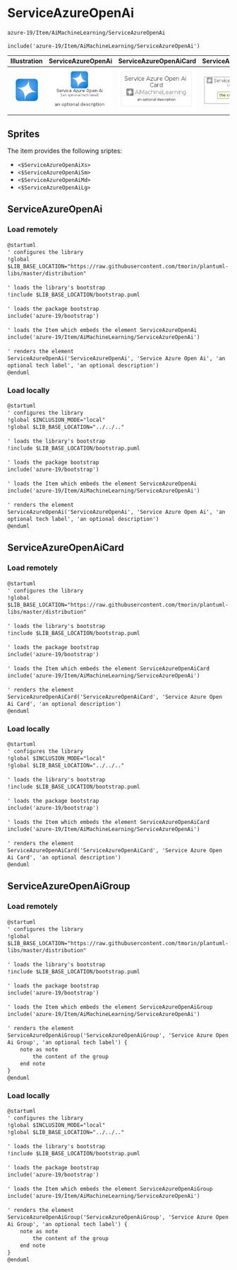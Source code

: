 # ServiceAzureOpenAi


```text
azure-19/Item/AiMachineLearning/ServiceAzureOpenAi
```

```text
include('azure-19/Item/AiMachineLearning/ServiceAzureOpenAi')
```



| Illustration | ServiceAzureOpenAi | ServiceAzureOpenAiCard | ServiceAzureOpenAiGroup |
| :---: | :---: | :---: | :---: |
| ![illustration for Illustration](../../../azure-19/Item/AiMachineLearning/ServiceAzureOpenAi.png) | ![illustration for ServiceAzureOpenAi](../../../azure-19/Item/AiMachineLearning/ServiceAzureOpenAi.Local.png) | ![illustration for ServiceAzureOpenAiCard](../../../azure-19/Item/AiMachineLearning/ServiceAzureOpenAiCard.Local.png) | ![illustration for ServiceAzureOpenAiGroup](../../../azure-19/Item/AiMachineLearning/ServiceAzureOpenAiGroup.Local.png) |



## Sprites
The item provides the following sriptes:

- `<$ServiceAzureOpenAiXs>`
- `<$ServiceAzureOpenAiSm>`
- `<$ServiceAzureOpenAiMd>`
- `<$ServiceAzureOpenAiLg>`





## ServiceAzureOpenAi

### Load remotely
```plantuml
@startuml
' configures the library
!global $LIB_BASE_LOCATION="https://raw.githubusercontent.com/tmorin/plantuml-libs/master/distribution"

' loads the library's bootstrap
!include $LIB_BASE_LOCATION/bootstrap.puml

' loads the package bootstrap
include('azure-19/bootstrap')

' loads the Item which embeds the element ServiceAzureOpenAi
include('azure-19/Item/AiMachineLearning/ServiceAzureOpenAi')

' renders the element
ServiceAzureOpenAi('ServiceAzureOpenAi', 'Service Azure Open Ai', 'an optional tech label', 'an optional description')
@enduml
```

### Load locally
```plantuml
@startuml
' configures the library
!global $INCLUSION_MODE="local"
!global $LIB_BASE_LOCATION="../../.."

' loads the library's bootstrap
!include $LIB_BASE_LOCATION/bootstrap.puml

' loads the package bootstrap
include('azure-19/bootstrap')

' loads the Item which embeds the element ServiceAzureOpenAi
include('azure-19/Item/AiMachineLearning/ServiceAzureOpenAi')

' renders the element
ServiceAzureOpenAi('ServiceAzureOpenAi', 'Service Azure Open Ai', 'an optional tech label', 'an optional description')
@enduml
```

## ServiceAzureOpenAiCard

### Load remotely
```plantuml
@startuml
' configures the library
!global $LIB_BASE_LOCATION="https://raw.githubusercontent.com/tmorin/plantuml-libs/master/distribution"

' loads the library's bootstrap
!include $LIB_BASE_LOCATION/bootstrap.puml

' loads the package bootstrap
include('azure-19/bootstrap')

' loads the Item which embeds the element ServiceAzureOpenAiCard
include('azure-19/Item/AiMachineLearning/ServiceAzureOpenAi')

' renders the element
ServiceAzureOpenAiCard('ServiceAzureOpenAiCard', 'Service Azure Open Ai Card', 'an optional description')
@enduml
```

### Load locally
```plantuml
@startuml
' configures the library
!global $INCLUSION_MODE="local"
!global $LIB_BASE_LOCATION="../../.."

' loads the library's bootstrap
!include $LIB_BASE_LOCATION/bootstrap.puml

' loads the package bootstrap
include('azure-19/bootstrap')

' loads the Item which embeds the element ServiceAzureOpenAiCard
include('azure-19/Item/AiMachineLearning/ServiceAzureOpenAi')

' renders the element
ServiceAzureOpenAiCard('ServiceAzureOpenAiCard', 'Service Azure Open Ai Card', 'an optional description')
@enduml
```

## ServiceAzureOpenAiGroup

### Load remotely
```plantuml
@startuml
' configures the library
!global $LIB_BASE_LOCATION="https://raw.githubusercontent.com/tmorin/plantuml-libs/master/distribution"

' loads the library's bootstrap
!include $LIB_BASE_LOCATION/bootstrap.puml

' loads the package bootstrap
include('azure-19/bootstrap')

' loads the Item which embeds the element ServiceAzureOpenAiGroup
include('azure-19/Item/AiMachineLearning/ServiceAzureOpenAi')

' renders the element
ServiceAzureOpenAiGroup('ServiceAzureOpenAiGroup', 'Service Azure Open Ai Group', 'an optional tech label') {
    note as note
        the content of the group
    end note
}
@enduml
```

### Load locally
```plantuml
@startuml
' configures the library
!global $INCLUSION_MODE="local"
!global $LIB_BASE_LOCATION="../../.."

' loads the library's bootstrap
!include $LIB_BASE_LOCATION/bootstrap.puml

' loads the package bootstrap
include('azure-19/bootstrap')

' loads the Item which embeds the element ServiceAzureOpenAiGroup
include('azure-19/Item/AiMachineLearning/ServiceAzureOpenAi')

' renders the element
ServiceAzureOpenAiGroup('ServiceAzureOpenAiGroup', 'Service Azure Open Ai Group', 'an optional tech label') {
    note as note
        the content of the group
    end note
}
@enduml
```

